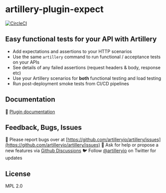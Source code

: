# artillery-plugin-expect

[![CircleCI](https://circleci.com/gh/artilleryio/artillery-plugin-expect/tree/master.svg?style=svg)](https://circleci.com/gh/artilleryio/artillery-plugin-expect/tree/master)

## Easy functional tests for your API with Artillery

- Add expectations and assertions to your HTTP scenarios
- Use the same `artillery` command to run functional / acceptance tests on your APIs
- See details of any failed assertions (request headers & body, response etc)
- Use your Artillery scenarios for **both** functional testing and load testing
- Run post-deployment smoke tests from CI/CD pipelines

## Documentation

📖 [Plugin documentation](https://artillery.io/docs/guides/plugins/plugin-expectations-assertions.html)

## Feedback, Bugs, Issues

🐞 Please report bugs over at [https://github.com/artilleryio/artillery/issues](https://github.com/artilleryio/artillery/issues)
💬 Ask for help or propose a new features via [Github Discussions](https://github.com/artilleryio/artillery/discussions)
🐦 Follow [@artilleryio](https://twitter.com/intent/follow?original_referer=https%3A%2F%2Fartillery.io%2F&ref_src=twsrc%5Etfw&region=follow_link&screen_name=artilleryio&tw_p=followbutton) on Twitter for updates

## License

MPL 2.0
